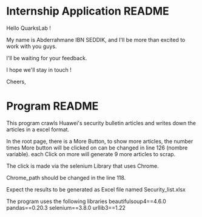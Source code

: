 # Internship Application README

Hello QuarksLab !

My name is Abderrahmane IBN SEDDIK, and I'll be more than excited to work with you guys.

I'll be waiting for your feedback.

I hope we'll stay in touch !

Cheers,

# Program README

This program crawls Huawei's security bulletin articles and writes down the articles in a excel format.

In the root page, there is a More Button, to show more articles, the number times More button will be clicked on can be changed in line 126 (nombre variable). each Click on more will generate 9 more articles to scrap.

The click is made via the selenium Library that uses Chrome.

Chrome_path should be changed in the line 118.

Expect the results to be generated as Excel file named Security_list.xlsx

The program uses the following libraries
beautifulsoup4==4.6.0
pandas==0.20.3
selenium==3.8.0
urllib3==1.22
